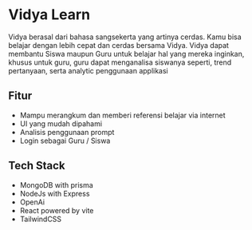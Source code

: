 # Vidya Learn

Vidya berasal dari bahasa sangsekerta yang artinya cerdas. Kamu bisa belajar dengan lebih cepat dan cerdas bersama Vidya. Vidya dapat membantu Siswa maupun Guru untuk belajar hal yang mereka inginkan, khusus untuk guru, guru dapat menganalisa siswanya seperti, trend pertanyaan, serta analytic penggunaan applikasi

## Fitur

 - Mampu merangkum dan memberi referensi belajar via internet
 - UI yang mudah dipahami
 - Analisis penggunaan prompt
 - Login sebagai Guru / Siswa

## Tech Stack

 - MongoDB with prisma
 - NodeJs with Express
 - OpenAi
 - React powered by vite
 - TailwindCSS